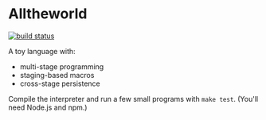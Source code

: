 Alltheworld
===========

[![build status](https://img.shields.io/circleci/project/sampsyo/alltheworld.svg)](https://circleci.com/gh/sampsyo/alltheworld)

A toy language with:

* multi-stage programming
* staging-based macros
* cross-stage persistence

Compile the interpreter and run a few small programs with `make test`. (You'll need Node.js and npm.)

